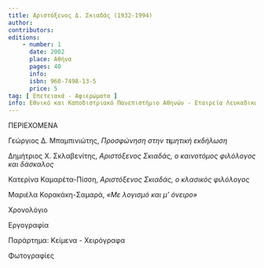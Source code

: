 ```yaml
---
title: Αριστόξενος Δ. Σκιαδάς (1932-1994)
author: 
contributors: 
editions: 
    - number: 1
      date: 2002
      place: Αθήνα
      pages: 40
      info: 
      isbn: 960-7498-13-5
      price: 5
tag: [ Επετειακά - Αφιερώματα ]
info: Εθνικό και Καποδιστριακό Πανεπιστήμιο Αθηνών - Εταιρεία Λευκαδικών Μελετών. Τιμητική εκδήλωση. Αίθουσα Τελετών Πανεπιστημίου Αθηνών, 21 Μαρτίου 2001, Αθήνα.
---
```


ΠΕΡΙΕΧΟΜΕΝΑ

Γεώργιος Δ. Μπαμπινιώτης, *Προσφώνηση στην τ**ι**μητική εκδήλωση*

Δημήτριος X. Σκλαβενίτης, *Αριστόξενος Σκιαδάς, ο καινοτόμος φιλόλογος και δάσκαλος*

Κατερίνα Καμαρέτα-Πίσση, *Αριστόξενος Σκιαδάς, ο κλασικός φιλόλογος*

Μαριέλα Κορακάκη-Σαμαρά, *«Με λογισμό και μ’ όνειρο»*

Χρονολόγιο

Εργογραφία

Παράρτημα: Κείμενα - Χειρόγραφα

Φωτογραφίες
